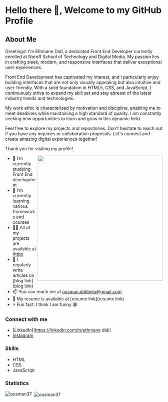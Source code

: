 
# Hello there 👋, Welcome to my GitHub Profile
## About Me

Greetings! I'm Ethmane Didi, a dedicated Front End Developer currently enrolled at Noroff School of Technology and Digital Media. My passion lies in crafting sleek, modern, and responsive interfaces that deliver exceptional user experiences.

Front End Development has captivated my interest, and I particularly enjoy building interfaces that are not only visually appealing but also intuitive and user-friendly. With a solid foundation in HTML5, CSS, and JavaScript, I continuously strive to expand my skill set and stay abreast of the latest industry trends and technologies.

My work ethic is characterized by motivation and discipline, enabling me to meet deadlines while maintaining a high standard of quality. I am constantly seeking new opportunities to learn and grow in this dynamic field.

Feel free to explore my projects and repositories. Don't hesitate to reach out if you have any inquiries or collaboration proposals. Let's connect and create amazing digital experiences together!

Thank you for visiting my profile!



<img align="right" width="400" src="https://external-content.duckduckgo.com/iu/?u=https%3A%2F%2Fi.pinimg.com%2Foriginals%2F54%2Fe3%2F7d%2F54e37d8074ebcde1d96c77d7b2a7f310.gif&f=1&nofb=1&ipt=55747f7ebe06f0f1f9a61d4b4132218953a0746e10c97ec84cc6c5b8f1aa6ac9&ipo=images">

- 🔭 I’m currently studying Front End development
- 🌱 I’m currently learning various frameworks and courses
- 👨‍💻 All of my projects are available at [https](https)
- 📝 I regularly write articles on [blog link](blog link)
- 📫 You can reach me at ousman.didibela@gmail.com
- 📄 My resume is available at [resume link](resume link)
- ⚡ Fun fact: I think I am funny 😁

### Connect with me

- [LinkedIn](https://linkedin.com/in/ethmane didi)
- [Instagram](https://www.linkedin.com/in/ethmane-didi-34885844/)

### Skills

- HTML
- CSS
- JavaScript

### Statistics

<p><img align="left" src="https://github-readme-stats.vercel.app/api/top-langs?username=ousman37&show_icons=true&locale=en&layout=compact" alt="ousman37" /></p>

<p>&nbsp;<img align="center" src="https://github-readme-stats.vercel.app/api?username=ousman37&show_icons=true" alt="ousman37" /></p>

